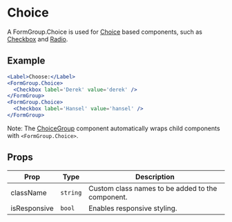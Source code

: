 # Choice

A FormGroup.Choice is used for [Choice](../Choice) based components, such as [Checkbox](../Checkbox) and [Radio](../Radio).

## Example

```jsx
<Label>Choose:</Label>
<FormGroup.Choice>
  <Checkbox label='Derek' value='derek' />
</FormGroup>
<FormGroup.Choice>
  <Checkbox label='Hansel' value='hansel' />
</FormGroup>
```

Note: The [ChoiceGroup](../ChoiceGroup) component automatically wraps child components with `<FormGroup.Choice>`.

## Props

| Prop         | Type     | Description                                      |
| ------------ | -------- | ------------------------------------------------ |
| className    | `string` | Custom class names to be added to the component. |
| isResponsive | `bool`   | Enables responsive styling.                      |
